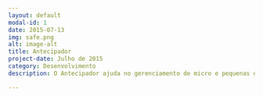 ```yaml
---
layout: default
modal-id: 1
date: 2015-07-13
img: safe.png
alt: image-alt
title: Antecipador
project-date: Julho de 2015
category: Desenvolvimento
description: O Antecipador ajuda no gerenciamento de micro e pequenas empresas, identificando antecipadamente as necessidades de seus clientes e disponibilizando informações precisas sobre o seu potencial de mercado.

---
```

